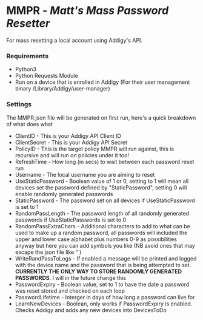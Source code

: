 # MMPR - *Matt's Mass Password Resetter*

For mass resetting a local account using Addigy's API.

### Requirements
* Python3
* Python Requests Module
* Run on a device that is enrolled in Addigy (For their user management binary /Library/Addigy/user-manager)


### Settings
The MMPR.json file will be generated on first run, here's a quick breakdown of what does what
* ClientID - This is your Addigy API Client ID
* ClientSecret - This is your Addigy API Secret
* PolicyID - This is the target policy MMPR will run against, this is recursive and will run on policies under it too!
* RefreshTime - How long (in secs) to wait between each password reset run
* Username - The local username you are aiming to reset
* UseStaticPassword - Boolean value of 1 or 0, setting to 1 will mean all devices set the password defined by "StaticPassword", setting 0 will enable randomly generated passwords
* StaticPassword - The password set on all devices if UseStaticPassword is set to 1
* RandomPassLength - The password length of all randomly generated passwords if UseStaticPasswords is set to 0
* RandomPassExtraChars - Additional characters to add to what can be used to make up a random password, all passwords will included the upper and lower case alphabet plus numbers 0-9 as possibilities anyway but here you can add symbols you like (NB avoid ones that may escape the json file like “ )
* WriteRandPassToLogs - If enabled a message will be printed and logged with the device name and the password that is being attempted to set. **CURRENTLY THE ONLY WAY TO STORE RANDOMLY GENERATED PASSWORDS**. I will in the future change this
* PasswordExpiry - Boolean value, set to 1 to have the date a password was reset stored and checked on each loop
* PasswordLifetime - Interger in days of how long a password can live for 
* LearnNewDevices - Boolean, only works if PasswordExpiry is enabled. Checks Addigy and adds any new devices into DevicesToDo

